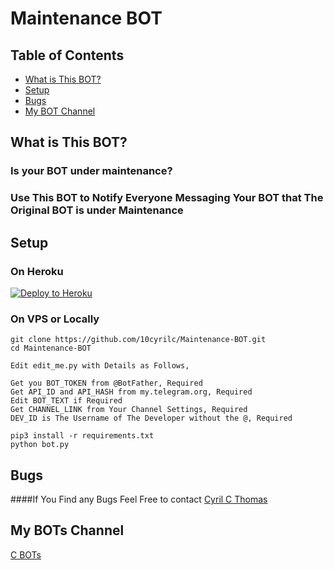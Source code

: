 # Maintenance BOT

## Table of Contents
* [What is This BOT?](#What-is-This-BOT?)
* [Setup](#setup)
* [Bugs](#Bugs)
* [My BOT Channel](#My-BOTs-Channel)


## What is This BOT?

### Is your BOT under maintenance?
### Use This BOT to Notify Everyone Messaging Your BOT that The Original BOT is under Maintenance

## Setup

### On Heroku

[![Deploy to Heroku](https://www.herokucdn.com/deploy/button.png)](https://heroku.com/deploy?template=https://github.com/10cyrilc/Maintenance-BOT)


### On VPS or Locally
```
git clone https://github.com/10cyrilc/Maintenance-BOT.git
cd Maintenance-BOT

Edit edit_me.py with Details as Follows,

Get you BOT_TOKEN from @BotFather, Required
Get API_ID and API_HASH from my.telegram.org, Required
Edit BOT_TEXT if Required
Get CHANNEL_LINK from Your Channel Settings, Required
DEV_ID is The Username of The Developer without the @, Required

pip3 install -r requirements.txt
python bot.py
```

## Bugs

####If You Find any Bugs Feel Free to contact <a href="https://t.me/c_text_bot">Cyril C Thomas</a>

## My BOTs Channel
<a href="https://t.me/c_bots_support">C BOTs</a>
